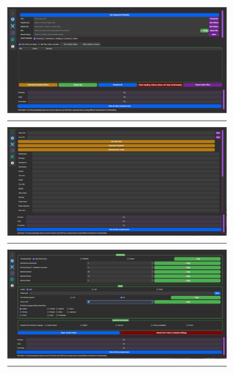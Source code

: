 <img src="https://github.com/EchterAlsFake/Porn_Fetch/blob/master/src/frontend/screenshots/1.png" alt="Porn Fetch Logo"/>

---
<img src="https://github.com/EchterAlsFake/Porn_Fetch/blob/master/src/frontend/screenshots/2.png" alt="Porn Fetch Logo"/>

---
<img src="https://github.com/EchterAlsFake/Porn_Fetch/blob/master/src/frontend/screenshots/3.png" alt="Porn Fetch Logo"/>

---